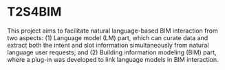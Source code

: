 # T2S4BIM

This project aims to facilitate natural language-based BIM interaction from two aspects: (1) Language model (LM) part, which can curate data and extract both the intent and slot information simultaneously from natural language user requests; and (2) Building information modeling (BIM) part, where a plug-in was developed to link language models in BIM interaction.
